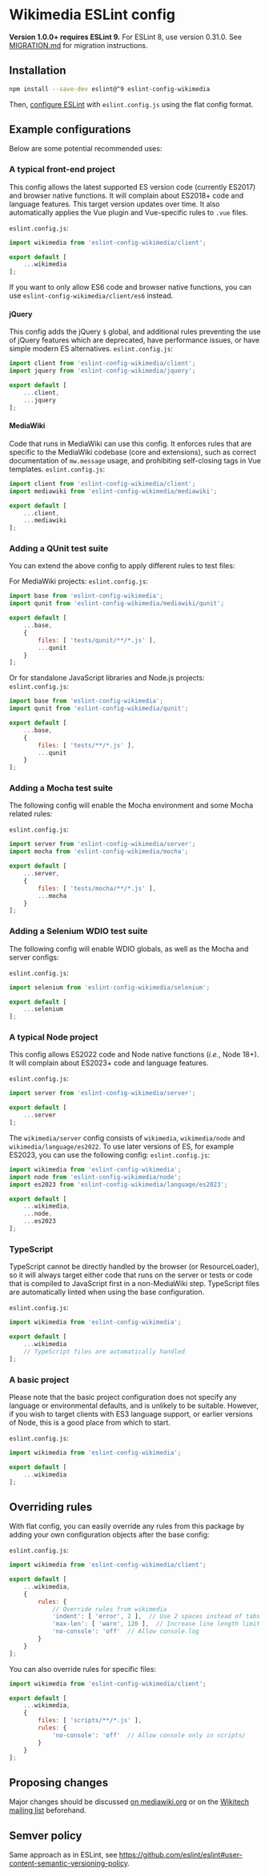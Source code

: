 # Wikimedia ESLint config

**Version 1.0.0+ requires ESLint 9.** For ESLint 8, use version 0.31.0. See [MIGRATION.md](./MIGRATION.md) for migration instructions.

## Installation

```sh
npm install --save-dev eslint@^9 eslint-config-wikimedia
```

Then, [configure ESLint](https://eslint.org/docs/latest/use/configure/configuration-files) with `eslint.config.js` using the flat config format.

## Example configurations
Below are some potential recommended uses:

### A typical front-end project
This config allows the latest supported ES version code (currently ES2017) and browser native functions. It will complain about ES2018+ code and language features. This target version updates over time.
It also automatically applies the Vue plugin and Vue-specific rules to `.vue` files.

`eslint.config.js`:
```javascript
import wikimedia from 'eslint-config-wikimedia/client';

export default [
	...wikimedia
];
```
If you want to only allow ES6 code and browser native functions, you can use `eslint-config-wikimedia/client/es6` instead.

#### jQuery
This config adds the jQuery `$` global, and additional rules preventing the use of jQuery features which are deprecated, have performance issues, or have simple modern ES alternatives.
`eslint.config.js`:
```javascript
import client from 'eslint-config-wikimedia/client';
import jquery from 'eslint-config-wikimedia/jquery';

export default [
	...client,
	...jquery
];
```

#### MediaWiki
Code that runs in MediaWiki can use this config. It enforces rules that are specific to the MediaWiki codebase (core and extensions), such as correct documentation of `mw.message` usage, and prohibiting self-closing tags in Vue templates.
`eslint.config.js`:
```javascript
import client from 'eslint-config-wikimedia/client';
import mediawiki from 'eslint-config-wikimedia/mediawiki';

export default [
	...client,
	...mediawiki
];
```

### Adding a QUnit test suite
You can extend the above config to apply different rules to test files:

For MediaWiki projects:
`eslint.config.js`:
```javascript
import base from 'eslint-config-wikimedia';
import qunit from 'eslint-config-wikimedia/mediawiki/qunit';

export default [
	...base,
	{
		files: [ 'tests/qunit/**/*.js' ],
		...qunit
	}
];
```

Or for standalone JavaScript libraries and Node.js projects:
`eslint.config.js`:
```javascript
import base from 'eslint-config-wikimedia';
import qunit from 'eslint-config-wikimedia/qunit';

export default [
	...base,
	{
		files: [ 'tests/**/*.js' ],
		...qunit
	}
];
```

### Adding a Mocha test suite
The following config will enable the Mocha environment and some Mocha related rules:

`eslint.config.js`:
```javascript
import server from 'eslint-config-wikimedia/server';
import mocha from 'eslint-config-wikimedia/mocha';

export default [
	...server,
	{
		files: [ 'tests/mocha/**/*.js' ],
		...mocha
	}
];
```

### Adding a Selenium WDIO test suite
The following config will enable WDIO globals, as well as the Mocha and server configs:

`eslint.config.js`:
```javascript
import selenium from 'eslint-config-wikimedia/selenium';

export default [
	...selenium
];
```

### A typical Node project
This config allows ES2022 code and Node native functions (_i.e._, Node 18+). It will complain about ES2023+ code and language features.

`eslint.config.js`:
```javascript
import server from 'eslint-config-wikimedia/server';

export default [
	...server
];
```

The `wikimedia/server` config consists of `wikimedia`, `wikimedia/node` and `wikimedia/language/es2022`. To use later versions of ES, for example ES2023, you can use the following config:
`eslint.config.js`:
```javascript
import wikimedia from 'eslint-config-wikimedia';
import node from 'eslint-config-wikimedia/node';
import es2023 from 'eslint-config-wikimedia/language/es2023';

export default [
	...wikimedia,
	...node,
	...es2023
];
```

### TypeScript
TypeScript cannot be directly handled by the browser (or ResourceLoader), so it will always target either code that runs
on the server or tests or code that is compiled to JavaScript first in a non-MediaWiki step.
TypeScript files are automatically linted when using the base configuration.

`eslint.config.js`:
```javascript
import wikimedia from 'eslint-config-wikimedia';

export default [
	...wikimedia
	// TypeScript files are automatically handled
];
```

### A basic project
Please note that the basic project configuration does not specify any language or environmental defaults, and is unlikely to be suitable. However, if you wish to target clients with ES3 language support, or earlier versions of Node, this is a good place from which to start.

`eslint.config.js`:
```javascript
import wikimedia from 'eslint-config-wikimedia';

export default [
	...wikimedia
];
```

## Overriding rules

With flat config, you can easily override any rules from this package by adding your own configuration objects after the base config:

`eslint.config.js`:
```javascript
import wikimedia from 'eslint-config-wikimedia/client';

export default [
	...wikimedia,
	{
		rules: {
			// Override rules from wikimedia
			'indent': [ 'error', 2 ],  // Use 2 spaces instead of tabs
			'max-len': [ 'warn', 120 ],  // Increase line length limit
			'no-console': 'off'  // Allow console.log
		}
	}
];
```

You can also override rules for specific files:
```javascript
import wikimedia from 'eslint-config-wikimedia/client';

export default [
	...wikimedia,
	{
		files: [ 'scripts/**/*.js' ],
		rules: {
			'no-console': 'off'  // Allow console only in scripts/
		}
	}
];
```

## Proposing changes

Major changes should be discussed [on mediawiki.org](https://www.mediawiki.org/wiki/Manual_talk:Coding_conventions/JavaScript) or on the [Wikitech mailing list](https://lists.wikimedia.org/mailman/listinfo/wikitech-l) beforehand.

## Semver policy

Same approach as in ESLint, see https://github.com/eslint/eslint#user-content-semantic-versioning-policy.

